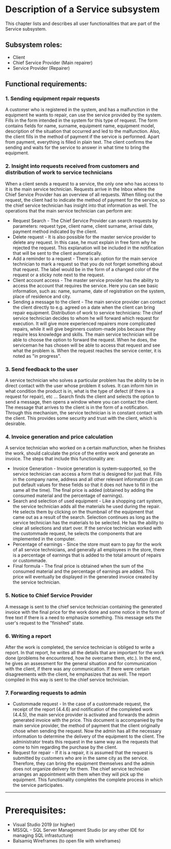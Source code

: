 # Description of a Service subsystem

This chapter lists and describes all user functionalities that are part of the Service subsystem.

## Subsystem roles:
* Client
* Chief Service Provider (Main repairer)
* Service Provider (Repairer)


## Functional requirements:

### 1. Sending equipment repair requests

A customer who is registered in the system, and has a malfunction in the equipment he wants to repair, can use the service provided by the system. Fills in the form intended in the system for this type of request. The form contains fields for name, surname, equipment name, equipment model, description of the situation that occurred and led to the malfunction. Also, the client fills in the method of payment if the service is performed. Apart from payment, everything is filled in plain text. The client confirms the sending and waits for the service to answer in what time to bring the equipment.

### 2. Insight into requests received from customers and distribution of work to service technicians

When a client sends a request to a service, the only one who has access to it is the main service technician. Requests arrive in the Inbox where the Chief Service Provider has an overview of all requests. When filling out the request, the client had to indicate the method of payment for the service, so the chief service technician has insight into that information as well.
The operations that the main service technician can perform are:
* Request Search - The Chief Service Provider can search requests by parameters: request type, client name, client surname, arrival date, payment method indicated by the client.
* Delete request - It is also possible for the master service provider to delete any request. In this case, he must explain in free form why he rejected the request. This explanation will be included in the notification that will be sent to the client automatically.
* Add a reminder to a request - There is an option for the main service technician to mark a request so that you do not forget something about that request. The label would be in the form of a changed color of the request or a sticky note next to the request.
* Client account access - The master service provider has the ability to access the account that requires the service. Here you can see basic information, such as: name, surname, date of registration on the system, place of residence and city.
* Sending a message to the client - The main service provider can contact the client directly to e.g. agreed on a date when the client can bring repair equipment.
Distribution of work to service technicians:
The chief service technician decides to whom he will forward which request for execution. It will give more experienced repairers more complicated repairs, while it will give beginners custom-made jobs because they require less knowledge and skills. The main service technician will be able to choose the option to forward the request. When he does, the serviceman he has chosen will be able to access that request and see what the problem is. When the request reaches the service center, it is noted as "in progress".

### 3. Send feedback to the user

A service technician who solves a particular problem has the ability to be in direct contact with the user whose problem it solves. It can inform him in what condition the product is in, what is the type of defect (if there is a request for repair), etc ... Search finds the client and selects the option to send a message, then opens a window where you can contact the client. The message that arrives to the client is in the form of a notification. Through this mechanism, the service technician is in constant contact with the client. This provides some security and trust with the client, which is desirable.

### 4. Invoice generation and price calculation

A service technician who worked on a certain malfunction, when he finishes the work, should calculate the price of the entire work and generate an invoice. The steps that include this functionality are:
* Invoice Generation - Invoice generation is system-supported, so the service technician can access a form that is designed for just that. Fills in the company name, address and all other relevant information (it can put default values ​​for these fields so that it does not have to fill in the same all the time). The final price is added (obtained by adding the consumed material and the percentage of earnings).
* Search and selection of used equipment - Like a shopping cart system, the service technician adds all the materials he used during the repair. He selects them by clicking on the thumbnail of the equipment that came out as a result of the search. Selection continues as long as the service technician has the materials to be selected. He has the ability to clear all selections and start over. If the service technician worked with the custommade request, he selects the components that are implemented in the computer.
* Percentage of earnings - Since the store must earn to pay for the work of all service technicians, and generally all employees in the store, there is a percentage of earnings that is added to the total amount of repairs or custommade.
* Final formula - The final price is obtained when the sum of the consumed material and the percentage of earnings are added. This price will eventually be displayed in the generated invoice created by the service technician.

### 5. Notice to Chief Service Provider

A message is sent to the chief service technician containing the generated invoice with the final price for the work done and some notice in the form of free text if there is a need to emphasize something. This message sets the user's request to the "finished" state.

### 6. Writing a report

After the work is completed, the service technician is obliged to write a report. In that report, he writes all the details that are important for the work done (problems he encountered, how he overcame them, etc.).
In the end, he gives an assessment for the general situation and for communication with the client, if there was any communication. If there were certain disagreements with the client, he emphasizes that as well.
The report compiled in this way is sent to the chief service technician.

### 7. Forwarding requests to admin

* Custommade request - In the case of a custommade request, the receipt of the report (4.4.6) and notification of the completed work (4.4.5), the main service provider is activated and forwards the admin generated invoice with the price. This document is accompanied by the main service provider, the method of payment that the client originally chose when sending the request. Now the admin has all the necessary information to determine the delivery of the equipment to the client. The administrator treats this request in the same way as the requests that come to him regarding the purchase by the client.
* Request for repair - If it is a repair, it is assumed that the request is submitted by customers who are in the same city as the service. Therefore, they can bring the equipment themselves and the admin does not organize delivery for them. The chief service technician arranges an appointment with them when they will pick up the equipment.
This functionality completes the complete process in which the service participates.

----

# Prerequisites:
* Visual Studio 2019 (or higher)
* MSSQL - SQL Server Management Studio (or any other IDE for managing SQL infrastucture)
* Balsamiq Wireframes (to open file with wireframes)
